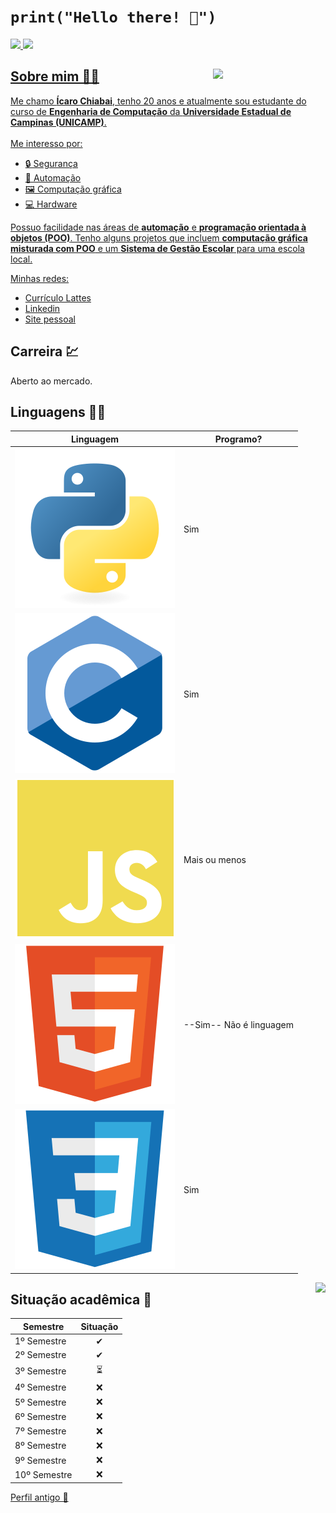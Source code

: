 # `print("Hello there! 👋")`
<div>
  <a href="https://github.com/icarochiabai">
  <img height="180em" src="https://github-readme-stats.vercel.app/api?username=icarochiabai&show_icons=true&theme=dracula&include_all_commits=true&count_private=true"/>
  <img height="180em" src="https://github-readme-stats.vercel.app/api/top-langs/?username=icarochiabai&layout=compact&langs_count=7&theme=dracula"/>
</div>
<img align="right" width="180em" src="https://64.media.tumblr.com/398c864547a3c187c8f301191dc2e805/tumblr_inline_pbinfandsp1suiyhg_500.gifv">
  

## Sobre mim 👨‍🔧
Me chamo **Ícaro Chiabai**, tenho 20 anos e atualmente sou estudante do curso de **Engenharia de Computação** da **Universidade Estadual de Campinas (UNICAMP)**. <br> <br>
Me interesso por:
* 🔒 Segurança
* 🤖 Automação
* 🖼 Computação gráfica
* 💻 Hardware

Possuo facilidade nas áreas de **automação** e **programação orientada à objetos (POO)**. Tenho alguns projetos que incluem **computação gráfica misturada com POO** e um **Sistema de Gestão Escolar** para uma escola local.

Minhas redes:
* [Currículo Lattes]()
* [Linkedin]()
* [Site pessoal]()

## Carreira 💹
  Aberto ao mercado.
  
## Linguagens 👨‍💻
 Linguagem | Programo?
 --------- | --------
 ![Teste](https://raw.githubusercontent.com/devicons/devicon/master/icons/python/python-original.svg)| Sim
 ![Teste](https://github.com/devicons/devicon/blob/master/icons/c/c-original.svg)| Sim
 ![Teste](https://raw.githubusercontent.com/devicons/devicon/master/icons/javascript/javascript-plain.svg)| Mais ou menos
 ![Teste](https://raw.githubusercontent.com/devicons/devicon/master/icons/html5/html5-original.svg)| --Sim-- Não é linguagem
 ![Teste](https://raw.githubusercontent.com/devicons/devicon/master/icons/css3/css3-original.svg)| Sim

<div>
  <img align="right" src="https://media.tenor.com/images/6859e140b3e9232d4faae8ea88825a96/tenor.gif">
</div>
 
## Situação acadêmica 🧾
Semestre   | Situação |
---------  | :--------: 
1º Semestre  |   ✔    | 
2º Semestre  |   ✔    |
3º Semestre  |   ⏳   |
4º Semestre  |   ❌   |
5º Semestre  |   ❌   |
6º Semestre  |   ❌   |
7º Semestre  |   ❌   |
8º Semestre  |   ❌   |
9º Semestre  |   ❌   |
10º Semestre |   ❌   |

[Perfil antigo 👥](https://github.com/mathaddicted/)

